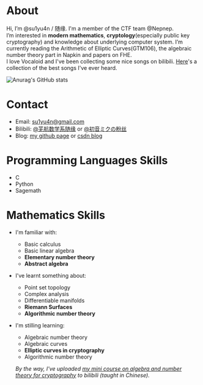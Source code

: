 # About
Hi, I’m @su1yu4n / 随缘. I'm a member of the CTF team @Nepnep. \
I’m interested in **modern mathematics**, **cryptology**(especially public key cryptography) and knowledge about underlying computer system. 
I’m currently reading the Arithmetic of Elliptic Curves(GTM106), the algebraic number theory part in Napkin and papers on FHE. \
I love Vocaloid and I've been collecting some nice songs on bilibili. [Here](https://space.bilibili.com/486203906/favlist?fid=1416101706)'s a collection of the best songs I've ever heard. 
<!--- - 💞️ I’m looking to collaborate on ... --->

![Anurag's GitHub stats](https://github-readme-stats.vercel.app/api?username=su1yu4n&count_private=true&theme=cobalt&show_icons=true)

# Contact 
- Email: su1yu4n@gmail.com
- Bilibili: [@芜航数学系随缘](https://space.bilibili.com/5896804) or [@初音ミクの粉丝](https://space.bilibili.com/486203906)
- Blog: [my github page](su1yu4n.github.io) or [csdn blog](blog.csdn.net/qq_42667481)

# Programming Languages Skills
- C
- Python
- Sagemath

# Mathematics Skills
- I'm familiar with:
  - Basic calculus
  - Basic linear algebra
  - **Elementary number theory**
  - **Abstract algebra**
- I've learnt something about: 
  - Point set topology
  - Complex analysis
  - Differentiable manifolds
  - **Riemann Surfaces**
  - **Algorithmic number theory** 
- I'm stilling learning:
  - Algebraic number theory
  - Algebraic curves
  - **Elliptic curves in cryptography**
  - Algorithmic number theory 

  *By the way, I've uploaded [my mini course on algebra and number theory for cryptography](https://www.bilibili.com/video/BV16F411377F) to bilibili (taught in Chinese).*


<!---
su1yu4n/su1yu4n is a ✨ special ✨ repository because its `README.md` (this file) appears on your GitHub profile.
You can click the Preview link to take a look at your changes.
--->
